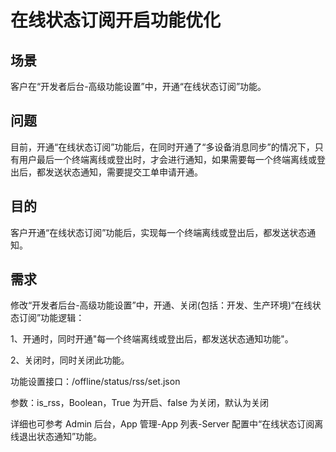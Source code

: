 # 在线状态订阅开启功能优化

## 场景

客户在“开发者后台-高级功能设置”中，开通“在线状态订阅”功能。

## 问题

目前，开通“在线状态订阅”功能后，在同时开通了“多设备消息同步”的情况下，只有用户最后一个终端离线或登出时，才会进行通知，如果需要每一个终端离线或登出后，都发送状态通知，需要提交工单申请开通。

## 目的

客户开通“在线状态订阅”功能后，实现每一个终端离线或登出后，都发送状态通知。

## 需求

修改“开发者后台-高级功能设置”中，开通、关闭(包括：开发、生产环境)“在线状态订阅”功能逻辑：

1、开通时，同时开通"每一个终端离线或登出后，都发送状态通知功能"。

2、关闭时，同时关闭此功能。

功能设置接口：/offline/status/rss/set.json

参数：is_rss，Boolean，True 为开启、false 为关闭，默认为关闭

详细也可参考 Admin 后台，App 管理-App 列表-Server 配置中“在线状态订阅离线退出状态通知”功能。